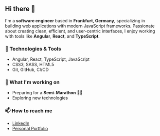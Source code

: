 ## Hi there 👋

<!--
**asiewe/asiewe** is a ✨ _special_ ✨ repository because its `README.md` (this file) appears on your GitHub profile.

Here are some ideas to get you started:

- 🔭 I’m currently working on ...
- 🌱 I’m currently learning ...
- 👯 I’m looking to collaborate on ...
- 🤔 I’m looking for help with ...
- 💬 Ask me about ...
- 📫 How to reach me: ...
- 😄 Pronouns: ...
- ⚡ Fun fact: ...
-->

I'm a **software engineer** based in **Frankfurt, Germany**, specializing in building web applications with modern JavaScript frameworks. Passionate about creating clean, efficient, and user-centric interfaces, I enjoy working with tools like **Angular**, **React**, and **TypeScript**.

### 🔧 Technologies & Tools
- Angular, React, TypeScript, JavaScript
- CSS3, SASS, HTML5
- Git, GitHub, CI/CD

### 🚀 What I'm working on
- Preparing for a **Semi-Marathon** 🏃‍♂️
- Exploring new technologies


### 📫 How to reach me
- [LinkedIn](https://linkedin.com/in/armel-siewe-8770631a1)
- [Personal Portfolio](https://siewea.com)
